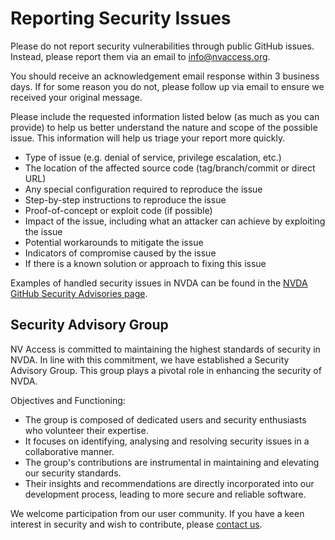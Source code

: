 # Reporting Security Issues

Please do not report security vulnerabilities through public GitHub issues.
Instead, please report them via an email to info@nvaccess.org.

You should receive an acknowledgement email response within 3 business days.
If for some reason you do not, please follow up via email to ensure we received your original message. 

Please include the requested information listed below (as much as you can provide) to help us better understand the nature and scope of the possible issue.
This information will help us triage your report more quickly.

* Type of issue (e.g. denial of service, privilege escalation, etc.)
* The location of the affected source code (tag/branch/commit or direct URL)
* Any special configuration required to reproduce the issue
* Step-by-step instructions to reproduce the issue
* Proof-of-concept or exploit code (if possible)
* Impact of the issue, including what an attacker can achieve by exploiting the issue
* Potential workarounds to mitigate the issue
* Indicators of compromise caused by the issue
* If there is a known solution or approach to fixing this issue

Examples of handled security issues in NVDA can be found in the [NVDA GitHub Security Advisories page](https://github.com/nvaccess/nvda/security/advisories).

## Security Advisory Group

NV Access is committed to maintaining the highest standards of security in NVDA. In line with this commitment, we have established a Security Advisory Group. This group plays a pivotal role in enhancing the security of NVDA.

Objectives and Functioning:

* The group is composed of dedicated users and security enthusiasts who volunteer their expertise.
* It focuses on identifying, analysing and resolving security issues in a collaborative manner.
* The group's contributions are instrumental in maintaining and elevating our security standards.
* Their insights and recommendations are directly incorporated into our development process, leading to more secure and reliable software.

We welcome participation from our user community. If you have a keen interest in security and wish to contribute, please [contact us](mailto:info@nvaccess.org]).